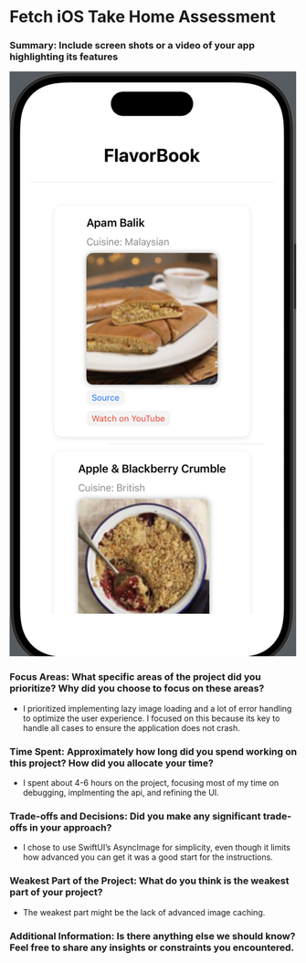 # Fetch iOS Take Home Assessment

### Summary: Include screen shots or a video of your app highlighting its features
![App Image](appImage.png)


### Focus Areas: What specific areas of the project did you prioritize? Why did you choose to focus on these areas?
- I prioritized implementing lazy image loading and a lot of error handling to optimize the user experience. I focused on this because its key to handle all cases to ensure the application does not crash.

### Time Spent: Approximately how long did you spend working on this project? How did you allocate your time?
- I spent about 4-6 hours on the project, focusing most of my time on debugging, implmenting the api, and refining the UI.

### Trade-offs and Decisions: Did you make any significant trade-offs in your approach?
- I chose to use SwiftUI’s AsyncImage for simplicity, even though it limits how advanced you can get it was a good start for the instructions.

### Weakest Part of the Project: What do you think is the weakest part of your project?
- The weakest part might be the lack of advanced image caching.

### Additional Information: Is there anything else we should know? Feel free to share any insights or constraints you encountered.
